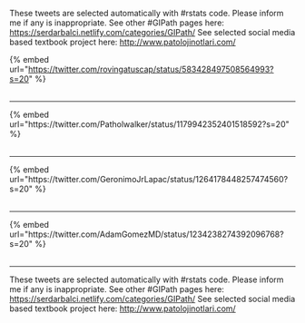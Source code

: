 

These tweets are selected automatically with #rstats code. Please inform me if any is inappropriate.
See other #GIPath pages here: https://serdarbalci.netlify.com/categories/GIPath/ 
See selected social media based textbook project here: http://www.patolojinotlari.com/

{% embed url="https://twitter.com/rovingatuscap/status/583428497508564993?s=20" %}<br>
<br>
<hr>
{% embed url="https://twitter.com/Patholwalker/status/1179942352401518592?s=20" %}<br>
<br>
<hr>
{% embed url="https://twitter.com/GeronimoJrLapac/status/1264178448257474560?s=20" %}<br>
<br>
<hr>
{% embed url="https://twitter.com/AdamGomezMD/status/1234238274392096768?s=20" %}<br>
<br>
<hr>


These tweets are selected automatically with #rstats code. Please inform me if any is inappropriate.
See other #GIPath pages here: https://serdarbalci.netlify.com/categories/GIPath/ 
See selected social media based textbook project here: http://www.patolojinotlari.com/
